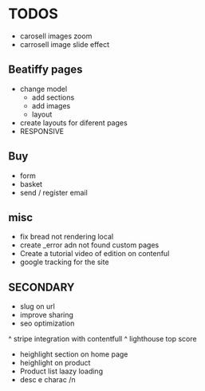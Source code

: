 TODOS
=====

* carosell images zoom
* carrosell image slide effect

Beatiffy pages
--------------

* change model
  * add sections
  * add images
  * layout
* create layouts for diferent pages
* RESPONSIVE

Buy
---
* form
* basket
* send / register email

misc
-----
* fix bread not rendering local
* create _error adn not found custom pages
* Create a tutorial video of edition on contenful
* google tracking for the site

SECONDARY
---------

* slug on url
* improve sharing
* seo optimization

^ stripe integration with contentfull
^ lighthouse top score

* heighlight section on home page
* heighlight on product
* Product list laazy loading
* desc e charac /n